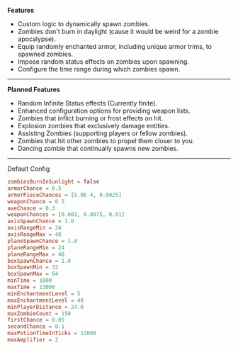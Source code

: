 **Features**
-   Custom logic to dynamically spawn zombies.
-   Zombies don't burn in daylight (cause it would be weird for a zombie apocalypse).
-   Equip randomly enchanted armor, including unique armor trims, to spawned zombies.
-   Impose random status effects on zombies upon spawning.
-   Configure the time range during which zombies spawn.

---

**Planned Features**
-   Random Infinite Status effects (Currently finite).
-   Enhanced configuration options for providing weapon lists.
-   Zombies that inflict burning or frost effects on hit.
-   Explosion zombies that exclusively damage entities.
-   Assisting Zombies (supporting players or fellow zombies).
-   Zombies that hit other zombies to propel them closer to you.
-   Dancing zombie that continually spawns new zombies.

---

Default Config

```toml
zombiesBurnInSunlight = false
armorChance = 0.5
armorPieceChances = [5.0E-4, 0.0025]
weaponChance = 0.5
axeChance = 0.3
weaponChances = [0.001, 0.0075, 0.01]
axisSpawnChance = 1.0
axisRangeMin = 24
axisRangeMax = 48
planeSpawnChance = 1.0
planeRangeMin = 24
planeRangeMax = 48
boxSpawnChance = 1.0
boxSpawnMin = 32
boxSpawnMax = 64
minTime = 1000
maxTime = 13000
minEnchantmentLevel = 5
maxEnchantmentLevel = 40
minPlayerDistance = 24.0
maxZombieCount = 150
firstChance = 0.05
secondChance = 0.1
maxPotionTimeInTicks = 12000
maxAmplifier = 2
```
